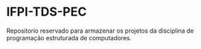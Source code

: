 # IFPI-TDS-PEC
Repositorio reservado para armazenar os projetos da disciplina de programação estruturada de computadores.
